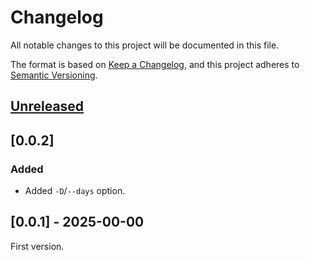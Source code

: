 <!-- markdownlint-configure-file {"MD024": { "siblings_only": true } } -->

# Changelog

All notable changes to this project will be documented in this file.

The format is based on [Keep a Changelog](https://keepachangelog.com/en/1.0.0/), and this project
adheres to [Semantic Versioning](https://semver.org/spec/v2.0.0.html).

## [Unreleased]

## [0.0.2]

### Added

- Added `-D`/`--days` option.

## [0.0.1] - 2025-00-00

First version.

[unreleased]: https://github.com/Tatsh/gmail-archiver/compare/v0.0.3...HEAD
